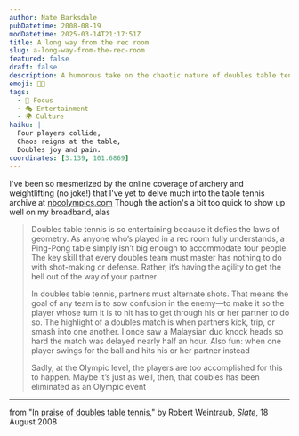 ```yaml
---
author: Nate Barksdale
pubDatetime: 2008-08-19
modDatetime: 2025-03-14T21:17:51Z
title: A long way from the rec room
slug: a-long-way-from-the-rec-room
featured: false
draft: false
description: A humorous take on the chaotic nature of doubles table tennis from Robert Weintraub.
emoji: 🤜🤛
tags:
  - 🎯 Focus
  - 🎭 Entertainment
  - 🌍 Culture
haiku: |
  Four players collide,  
  Chaos reigns at the table,  
  Doubles joy and pain.
coordinates: [3.139, 101.6869]
---
```


I've been so mesmerized by the online coverage of archery and weightlifting (no joke!) that I've yet to delve much into the table tennis archive at [nbcolympics.com](http://web.archive.org/web/20091103013321/http://www.nbcolympics.com/tabletennis/index.html) Though the action's a bit too quick to show up well on my broadband, alas

> Doubles table tennis is so entertaining because it defies the laws of geometry. As anyone who’s played in a rec room fully understands, a Ping-Pong table simply isn’t big enough to accommodate four people. The key skill that every doubles team must master has nothing to do with shot-making or defense. Rather, it’s having the agility to get the hell out of the way of your partner
>
> In doubles table tennis, partners must alternate shots. That means the goal of any team is to sow confusion in the enemy—to make it so the player whose turn it is to hit has to get through his or her partner to do so. The highlight of a doubles match is when partners kick, trip, or smash into one another. I once saw a Malaysian duo knock heads so hard the match was delayed nearly half an hour. Also fun: when one player swings for the ball and hits his or her partner instead
>
> Sadly, at the Olympic level, the players are too accomplished for this to happen. Maybe it’s just as well, then, that doubles has been eliminated as an Olympic event

---

from "[In praise of doubles table tennis](http://www.slate.com/id/2197722/?from=rss)," by Robert Weintraub, [_Slate_](http://www.slate.com/id/2197722/?from=rss), 18 August 2008
